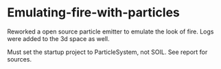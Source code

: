 # Emulating-fire-with-particles
Reworked a open source particle emitter to emulate the look of fire. Logs were added to the 3d space as well.

Must set the startup project to ParticleSystem, not SOIL. See report for sources.
